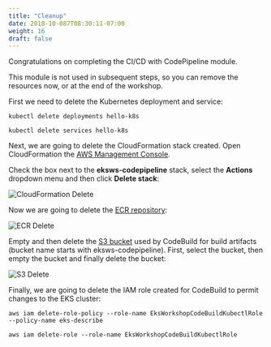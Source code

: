 ```yaml
---
title: "Cleanup"
date: 2018-10-087T08:30:11-07:00
weight: 16
draft: false
---
```


Congratulations on completing the CI/CD with CodePipeline module.

This module is not used in subsequent steps, so you can remove the resources now, or at the end of the workshop.

First we need to delete the Kubernetes deployment and service:

```
kubectl delete deployments hello-k8s

kubectl delete services hello-k8s
```

Next, we are going to delete the CloudFormation stack created. Open CloudFormation the [AWS Management Console](https://console.aws.amazon.com/cloudformation).

Check the box next to the **eksws-codepipeline** stack, select the **Actions** dropdown menu and then click **Delete stack**:

![CloudFormation Delete](/images/codepipeline/cloudformation_delete.png)

Now we are going to delete the [ECR repository](https://console.aws.amazon.com/ecs/home#/repositories):

![ECR Delete](/images/codepipeline/ecr_delete.png)

Empty and then delete the [S3 bucket](https://s3.console.aws.amazon.com/s3/home) used by CodeBuild for build artifacts (bucket name starts with eksws-codepipeline). First,
select the bucket, then empty the bucket and finally delete the bucket:

![S3 Delete](/images/codepipeline/s3_delete.png)

Finally, we are going to delete the IAM role created for CodeBuild to permit changes to the EKS cluster:

```
aws iam delete-role-policy --role-name EksWorkshopCodeBuildKubectlRole --policy-name eks-describe

aws iam delete-role --role-name EksWorkshopCodeBuildKubectlRole
```
